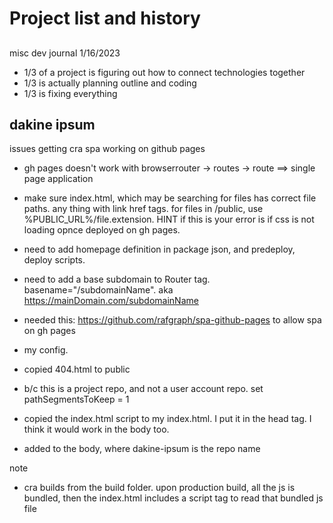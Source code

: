 # Project list and history

## 
misc dev journal 1/16/2023
- 1/3 of a project is figuring out how to connect technologies together
- 1/3 is actually planning outline and coding
- 1/3 is fixing everything


## dakine ipsum
issues getting cra spa working on github pages
- gh pages doesn't work with browserrouter -> routes -> route ==> single page application
- make sure index.html, which may be searching for files has correct file paths. any thing with link href tags. for files in /public, use %PUBLIC_URL%/file.extension. HINT if this is your error is if css is not loading opnce deployed on gh pages.
- need to add homepage definition in package json, and predeploy, deploy scripts.
- need to add a base subdomain to Router tag. basename="/subdomainName". aka https://mainDomain.com/subdomainName


- needed this: https://github.com/rafgraph/spa-github-pages to allow spa on gh pages
- my config.
- copied 404.html to public
- b/c this is a project repo, and not a user account repo. set pathSegmentsToKeep = 1
- copied the index.html script to my index.html. I put it in the head tag. I think it would work in the body too.
- added  <script src="/dakine-ipsum/build/bundle.js"></script> to the body, where dakine-ipsum is the repo name


note
-  cra builds from the build folder. upon production build, all the js is bundled, then the index.html includes a script tag to read that bundled js file


<!---
Title: xxxxxxxxx
Date: xx/xx/xxxx
Technology: xxxxxxxx
Description: xxxxxxxxxxxx
Takeaways: xxxxxxxxxxxx
Link: xxxxxxxxxxxxxxxxx
--->

